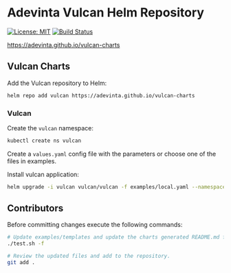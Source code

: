 # Adevinta Vulcan Helm Repository

[![License: MIT](https://img.shields.io/badge/License-MIT-yellow.svg)](https://opensource.org/licenses/MIT)
[![Build Status](https://travis-ci.org/adevinta/vulcan-charts.svg?branch=master)](https://travis-ci.org/adevinta/vulcan-charts)

https://adevinta.github.io/vulcan-charts

## Vulcan Charts

Add the Vulcan repository to Helm:

```sh
helm repo add vulcan https://adevinta.github.io/vulcan-charts
```

### Vulcan

Create the `vulcan` namespace:

```sh
kubectl create ns vulcan
```

Create a `values.yaml` config file with the parameters or choose one of the files in examples.

Install vulcan application:

```sh
helm upgrade -i vulcan vulcan/vulcan -f examples/local.yaml --namespace vulcan
```

## Contributors

Before committing changes execute the following commands:

```sh
# Update examples/templates and update the charts generated README.md files.
./test.sh -f

# Review the updated files and add to the repository.
git add .
```
